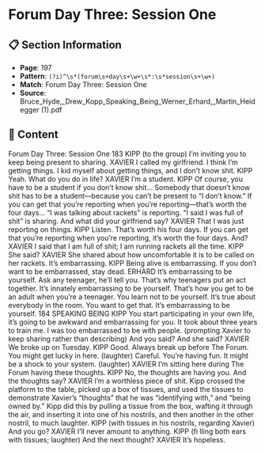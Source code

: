 # Forum Day Three: Session One

## 📋 Section Information

- **Page**: 197
- **Pattern**: `(?i)^\s*(forum\s+day\s+\w+\s*:\s*session\s+\w+)`
- **Match**: Forum Day Three: Session One
- **Source**: Bruce_Hyde,_Drew_Kopp_Speaking_Being_Werner_Erhard,_Martin_Heidegger (1).pdf

## 📄 Content

Forum Day Three: Session One
183
KIPP (to the group)
I’m inviting you to keep being present to sharing.
XAVIER
I called my girlfriend. I think I’m getting things. I kid myself about getting things, and I don’t
know shit.
KIPP
Yeah. What do you do in life?
XAVIER
I’m a student.
KIPP
Of course, you have to be a student if you don’t know shit... Somebody that doesn’t know shit
has to be a student—because you can’t be present to “I don’t know.” If you can get that you’re
reporting when you’re reporting—that’s worth the four days... “I was talking about rackets” is
reporting. “I said I was full of shit” is sharing. And what did your girlfriend say?
XAVIER
That I was just reporting on things.
KIPP
Listen. That’s worth his four days. If you can get that you’re reporting when you’re reporting,
it’s worth the four days. And?
XAVIER
I said that I am full of shit; I am running rackets all the time.
KIPP
She said?
XAVIER
She shared about how uncomfortable it is to be called on her rackets. It’s embarrassing.
KIPP
Being alive is embarrassing. If you don’t want to be embarrassed, stay dead.
ERHARD
It’s embarrassing to be yourself. Ask any teenager, he’ll tell you. That’s why teenagers put an
act together. It’s innately embarrassing to be yourself. That’s how you get to be an adult when
you’re a teenager. You learn not to be yourself. It’s true about everybody in the room. You want
to get that. It’s embarrassing to be yourself.
184
SPEAKING BEING
KIPP
You start participating in your own life, it’s going to be awkward and embarrassing for you. It
took about three years to train me. I was too embarrassed to be with people.
(prompting Xavier to keep sharing rather than describing)
And you said? And she said?
XAVIER
We broke up on Tuesday.
KIPP
Good. Always break up before The Forum. You might get lucky in here.
(laughter)
Careful. You’re having fun. It might be a shock to your system.
(laughter)
XAVIER
I’m sitting here during The Forum having these thoughts.
KIPP
No, the thoughts are having you. And the thoughts say?
XAVIER
I’m a worthless piece of shit.
Kipp crossed the platform to the table, picked up a box of tissues, and used the tissues to demonstrate
Xavier’s “thoughts” that he was “identifying with,” and “being owned by.” Kipp did this by pulling
a tissue from the box, wafting it through the air, and inserting it into one of his nostrils, and then
another in the other nostril, to much laughter.
KIPP (with tissues in his nostrils, regarding Xavier)
And you go?
XAVIER
I’ll never amount to anything.
KIPP (fi lling both ears with tissues; laughter)
And the next thought?
XAVIER
It’s hopeless.